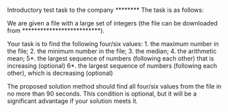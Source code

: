 Introductory test task to the company ********
The task is as follows:

We are given a file with a large set of integers (the file can be downloaded from **************************).

Your task is to find the following four/six values:
    1. the maximum number in the file;
    2. the minimum number in the file;
    3. the median;
    4. the arithmetic mean;
    5*. the largest sequence of numbers (following each other) that is increasing (optional)
    6*. the largest sequence of numbers (following each other), which is decreasing (optional)

The proposed solution method should find all four/six values from the file in no more than 90 seconds. This condition is optional, but it will be a significant advantage if your solution meets it.
